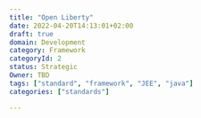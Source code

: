 ```yaml
---
title: "Open Liberty"
date: 2022-04-20T14:13:01+02:00
draft: true
domain: Development
category: Framework
categoryId: 2
status: Strategic
Owner: TBD
tags: ["standard", "framework", "JEE", "java"]
categories: ["standards"]

---
```


